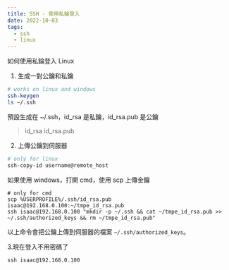 ```yaml
---
title: SSH - 使用私錀登入
date: 2022-10-03
tags:
  - ssh
  - linux
---
```


如何使用私錀登入  Linux

<!-- more -->

1. 生成一對公鑰和私鑰

```bash
# works on linux and windows
ssh-keygen
ls ~/.ssh
```

預設生成在 ~/.ssh，id_rsa 是私鑰，id_rsa.pub 是公鑰

> id_rsa id_rsa.pub

2. 上傳公鑰到伺服器

```bash
# only for linux
ssh-copy-id username@remote_host
```

如果使用 windows，打開 cmd，使用 scp 上傳金鑰

```shell
# only for cmd
scp %USERPROFILE%/.ssh/id_rsa.pub isaac@192.168.0.100:~/tmpe_id_rsa.pub
ssh isaac@192.168.0.100 "mkdir -p ~/.ssh && cat ~/tmpe_id_rsa.pub >> ~/.ssh/authorized_keys && rm ~/tmpe_id_rsa.pub"
```

以上命令會把公鑰上傳到伺服器的檔案 `~/.ssh/authorized_keys`。

3.現在登入不用密碼了

```shell
ssh isaac@192.168.0.100
```
